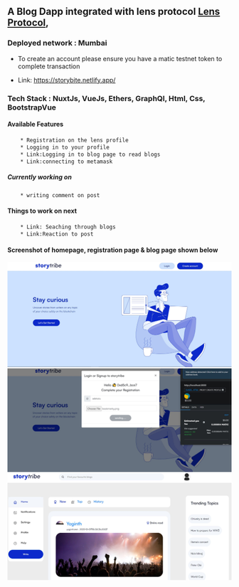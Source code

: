 ## A Blog Dapp integrated with lens protocol [Lens Protocol](https://www.lens.dev/),  

### Deployed network : Mumbai


- To create an account please ensure you have a matic testnet token to complete transaction

- Link: https://storybite.netlify.app/


### Tech Stack : NuxtJs, VueJs, Ethers, GraphQl, Html, Css, BootstrapVue

#### Available Features
        * Registration on the lens profile
        * Logging in to your profile
        * Link:Logging in to blog page to read blogs
        * Link:connecting to metamask

##### Currently working on
        * writing comment on post
        
#### Things to work on next
        * Link: Seaching through blogs
        * Link:Reaction to post
        
#### Screenshot of homepage, registration page & blog page shown below

![image](./images/homepage.JPG "Optional Title")
![image](./images/login-screen.JPG "Optional Title")
![image](./images/blogpage.JPG "Optional Title")
